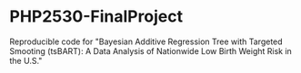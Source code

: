 # PHP2530-FinalProject
Reproducible code for "Bayesian Additive Regression Tree with Targeted Smooting (tsBART): A Data Analysis of Nationwide Low Birth Weight Risk in the U.S."
